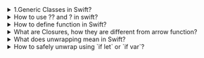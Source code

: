 <details>
    <summary>1.Generic Classes in Swift?</summary>
Answer:A generic class is a class that can operate on types that are specified when the class is instantiated. The generic type is represented using type parameters, enclosed in angle brackets (<T>), where T is a placeholder name for the type.

Syntax for Generic Classes
Here’s the basic syntax for defining a generic class:

swift
Copy code
class GenericClass<T> {
    var value: T
    
    init(value: T) {
        self.value = value
    }
    
    func display() {
        print("The value is \(value)")
    }
}
Example Usage
You can create instances of this class with different types:

swift
Copy code
let intInstance = GenericClass<Int>(value: 10)
intInstance.display() // Output: The value is 10

let stringInstance = GenericClass<String>(value: "Hello")
stringInstance.display() // Output: The value is Hello
Multiple Type Parameters
You can define a class with multiple generic type parameters:

swift
Copy code
class Pair<K, V> {
    var key: K
    var value: V
    
    init(key: K, value: V) {
        self.key = key
        self.value = value
    }
    
    func display() {
        print("Key: \(key), Value: \(value)")
    }
}
Example Usage
swift
Copy code
let pair = Pair<String, Int>(key: "Age", value: 25)
pair.display() // Output: Key: Age, Value: 25
Constraints in Generic Classes
You can restrict the types that can be used with a generic class using constraints. For example, you might require that a type conforms to a certain protocol or inherits from a specific class:

swift
Copy code
class ConstrainedGenericClass<T: Numeric> {
    var value: T
    
    init(value: T) {
        self.value = value
    }
    
    func square() -> T {
        return value * value
    }
}
Example Usage
swift
Copy code
let number = ConstrainedGenericClass<Double>(value: 5.5)
print(number.square()) // Output: 30.25
Key Points
T is just a placeholder: You can use any name instead of T, like Element, Key, Value, etc.
Type safety: Swift ensures that the type you use matches the expected type when you instantiate the class.
Constraints: Use where or : to restrict the generic type.
Generics provide powerful abstraction and flexibility while maintaining the safety of Swift's strong type system.
</details>
<details>
<summary>
How to use ?? and ? in swift?
</summary>
https://chatgpt.com/share/676bd04b-e570-800d-aa10-04c9e1956495
</details>
<details>
    <summary>
        How to define function in Swift?
    </summary>
</details>

<details><summary>
    What are Closures, how they are different from arrow function?
</summary>
# Closures in Swift

Closures are self-contained blocks of functionality that can be passed around and used in your code. They can capture and store references to variables and constants from the surrounding context. Swift's closures are similar to lambdas in other programming languages.

---

## Syntax

The basic syntax of a closure looks like this:

```swift
{ (parameters) -> returnType in
    // Code
}
```

### Example:

```swift
let greetClosure = { (name: String) -> String in
    return "Hello, \(name)!"
}

print(greetClosure("Hamid"))  // Output: Hello, Hamid!
```

---

## Features of Closures

1. **Inline Functionality**: Closures can be used inline in your code.
2. **Capture Values**: Closures can capture and modify values from their surrounding scope.
3. **Type Inference**: Swift can infer the parameter and return types of a closure.
4. **Shorthand Argument Names**: Closures can use shorthand argument names like `$0`, `$1`, etc.
5. **Trailing Closure Syntax**: Closures can be written outside the parentheses of a function.

---

## Closures as Variables

Closures can be assigned to variables and constants.

```swift
let addition = { (a: Int, b: Int) -> Int in
    return a + b
}

let result = addition(4, 5)
print(result)  // Output: 9
```

---

## Closures as Function Parameters

Closures are often used as parameters to functions.

### Example:

```swift
func performOperation(_ operation: (Int, Int) -> Int, _ a: Int, _ b: Int) {
    print("Result: \(operation(a, b))")
}

performOperation({ (a, b) -> Int in
    return a * b
}, 3, 4)  // Output: Result: 12
```

### Using Trailing Closure Syntax:

```swift
performOperation(3, 4) { (a, b) -> Int in
    return a - b
}  // Output: Result: -1
```

---

## Capturing Values

Closures capture constants and variables from the surrounding context. Capturing happens by reference, not by value.

### Example:

```swift
func makeIncrementer(increment: Int) -> () -> Int {
    var total = 0
    let incrementer = {
        total += increment
        return total
    }
    return incrementer
}

let incrementByTwo = makeIncrementer(increment: 2)
print(incrementByTwo())  // Output: 2
print(incrementByTwo())  // Output: 4
```

---

## Shorthand Argument Names

Swift provides shorthand argument names like `$0`, `$1`, `$2`, etc.

### Example:

```swift
let numbers = [1, 2, 3, 4, 5]
let squaredNumbers = numbers.map { $0 * $0 }
print(squaredNumbers)  // Output: [1, 4, 9, 16, 25]
```

---

## Escaping Closures

A closure is said to "escape" when it is passed as an argument to a function but is called after the function returns. You use the `@escaping` keyword to indicate that a closure can escape.

### Example:

```swift
var completionHandlers: [() -> Void] = []

func addCompletionHandler(handler: @escaping () -> Void) {
    completionHandlers.append(handler)
}

addCompletionHandler {
    print("Closure executed!")
}

completionHandlers.first?()  // Output: Closure executed!
```

---

## Autoclosures

An autoclosure is a closure that is automatically created to wrap an expression. It takes no arguments and is used for delayed evaluation.

### Example:

```swift
func serveCustomer(_ customerProvider: @autoclosure () -> String) {
    print("Now serving \(customerProvider())")
}

serveCustomer("Hamid")  // Output: Now serving Hamid
```

---

## Common Functions Using Closures

### 1. `map(_:)`
Applies a closure to each element in a collection and returns a new collection.

```swift
let numbers = [1, 2, 3]
let doubled = numbers.map { $0 * 2 }
print(doubled)  // Output: [2, 4, 6]
```

### 2. `filter(_:)`
Returns a new collection with elements that satisfy the closure condition.

```swift
let numbers = [1, 2, 3, 4]
let evenNumbers = numbers.filter { $0 % 2 == 0 }
print(evenNumbers)  // Output: [2, 4]
```

### 3. `reduce(_:_:)`
Combines all elements of a collection into a single value.

```swift
let numbers = [1, 2, 3, 4]
let sum = numbers.reduce(0) { $0 + $1 }
print(sum)  // Output: 10
```

---

## Conclusion

Closures are a powerful feature of Swift that enable functional programming paradigms, callbacks, and encapsulating functionality. They are widely used in Swift's standard library and custom code to provide concise, expressive, and reusable functionality.


</details>

<details>
<summary>What does unwrapping mean in Swift?</summary>

In Swift, **unwrapping** refers to accessing the value inside an optional. Optionals can hold either a value or `nil`. To safely or explicitly access the value, you need to unwrap the optional.
https://chatgpt.com/share/677f6af2-819c-800d-80ed-abb64a5dd344

</details>
<details>
<summary>How to safely unwrap using `if let` or `if var`?</summary>

### Using `if let` or `if var` (Safe Unwrapping)
The `if let` construct checks whether the optional contains a value and safely unwraps it.

```swift
var name: String? = "Hamid"

// Safe unwrapping
if let unwrappedName = name {
    print("The name is \(unwrappedName)")
} else {
    print("Name is nil")
}
